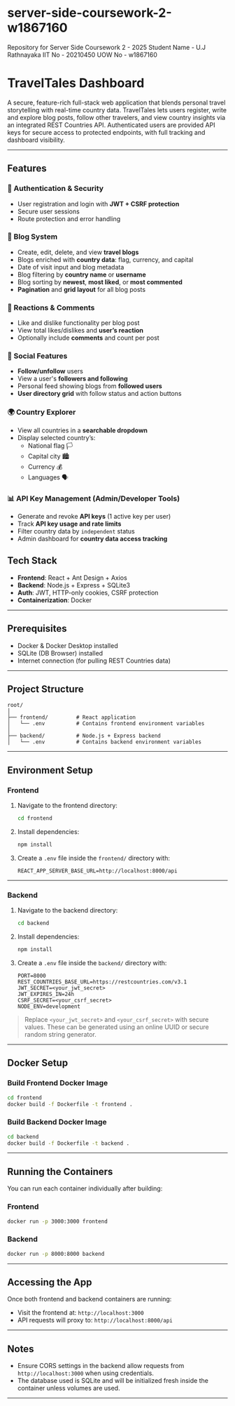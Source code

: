 # server-side-coursework-2-w1867160
Repository for Server Side Coursework 2 - 2025
Student Name - U.J Rathnayaka
IIT No - 20210450
UOW No - w1867160

# TravelTales Dashboard

A secure, feature-rich full-stack web application that blends personal travel storytelling with real-time country data. TravelTales lets users register, write and explore blog posts, follow other travelers, and view country insights via an integrated REST Countries API. Authenticated users are provided API keys for secure access to protected endpoints, with full tracking and dashboard visibility.

---

## Features

### 🔐 Authentication & Security

- User registration and login with **JWT + CSRF protection**
- Secure user sessions
- Route protection and error handling

### 🧾 Blog System

- Create, edit, delete, and view **travel blogs**
- Blogs enriched with **country data**: flag, currency, and capital
- Date of visit input and blog metadata
- Blog filtering by **country name** or **username**
- Blog sorting by **newest**, **most liked**, or **most commented**
- **Pagination** and **grid layout** for all blog posts

### 💬 Reactions & Comments

- Like and dislike functionality per blog post
- View total likes/dislikes and **user’s reaction**
- Optionally include **comments** and count per post

### 👥 Social Features

- **Follow/unfollow** users
- View a user's **followers and following**
- Personal feed showing blogs from **followed users**
- **User directory grid** with follow status and action buttons

### 🌍 Country Explorer

- View all countries in a **searchable dropdown**
- Display selected country’s:
  - National flag 🏳️
  - Capital city 🏙
  - Currency 💰
  - Languages 🗣

### 📊 API Key Management (Admin/Developer Tools)

- Generate and revoke **API keys** (1 active key per user)
- Track **API key usage and rate limits**
- Filter country data by `independent` status
- Admin dashboard for **country data access tracking**

## Tech Stack

- **Frontend**: React + Ant Design + Axios
- **Backend**: Node.js + Express + SQLite3
- **Auth**: JWT, HTTP-only cookies, CSRF protection
- **Containerization**: Docker

---

## Prerequisites

- Docker & Docker Desktop installed
- SQLite (DB Browser) installed 
- Internet connection (for pulling REST Countries data)

---

## Project Structure

```
root/
│
├── frontend/         # React application
│   └── .env          # Contains frontend environment variables
│
├── backend/          # Node.js + Express backend
│   └── .env          # Contains backend environment variables
 ```
 
---

## Environment Setup

### Frontend

1. Navigate to the frontend directory:

   ```bash
   cd frontend
   ```

2. Install dependencies:

   ```bash
   npm install
   ```

3. Create a `.env` file inside the `frontend/` directory with:

   ```
   REACT_APP_SERVER_BASE_URL=http://localhost:8000/api
   ```

---

### Backend

1. Navigate to the backend directory:

   ```bash
   cd backend
   ```

2. Install dependencies:

   ```bash
   npm install
   ```

3. Create a `.env` file inside the `backend/` directory with:

   ```
   PORT=8000
   REST_COUNTRIES_BASE_URL=https://restcountries.com/v3.1
   JWT_SECRET=<your_jwt_secret>
   JWT_EXPIRES_IN=24h
   CSRF_SECRET=<your_csrf_secret>
   NODE_ENV=development
   ```

> Replace `<your_jwt_secret>` and `<your_csrf_secret>` with secure values. These can be generated using an online UUID or secure random string generator.

---

## Docker Setup 

### Build Frontend Docker Image

```bash
cd frontend
docker build -f Dockerfile -t frontend .
```

### Build Backend Docker Image

```bash
cd backend
docker build -f Dockerfile -t backend .
```

---

## Running the Containers

You can run each container individually after building:

### Frontend

```bash
docker run -p 3000:3000 frontend
```

### Backend

```bash
docker run -p 8000:8000 backend
```

---

## Accessing the App

Once both frontend and backend containers are running:

- Visit the frontend at: `http://localhost:3000`
- API requests will proxy to: `http://localhost:8000/api`

---

## Notes

- Ensure CORS settings in the backend allow requests from `http://localhost:3000` when using credentials.
- The database used is SQLite and will be initialized fresh inside the container unless volumes are used.

---
